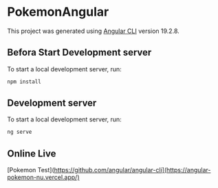 # PokemonAngular

This project was generated using [Angular CLI](https://github.com/angular/angular-cli) version 19.2.8.

## Befora Start Development server

To start a local development server, run:

```bash
npm install
```

## Development server

To start a local development server, run:

```bash
ng serve
```

## Online Live

[Pokemon Test](https://github.com/angular/angular-cli](https://angular-pokemon-nu.vercel.app/)
